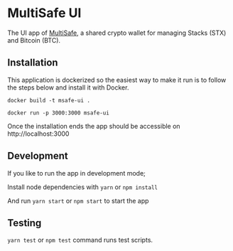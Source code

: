 # MultiSafe UI

The UI app of [MultiSafe](https://github.com/Trust-Machines/multisafe), a shared crypto wallet for managing Stacks (STX) and Bitcoin (BTC).

## Installation

This application is dockerized so the easiest way to make it run is to follow the steps below and install it with Docker.

``` docker build -t msafe-ui . ```

``` docker run -p 3000:3000 msafe-ui ```

Once the installation ends the app should be accessible on http://localhost:3000

## Development

If you like to run the app in development mode;

Install node dependencies with `yarn` or `npm install`

And run `yarn start` or `npm start` to start the app

## Testing

`yarn test` or `npm test` command runs test scripts.
